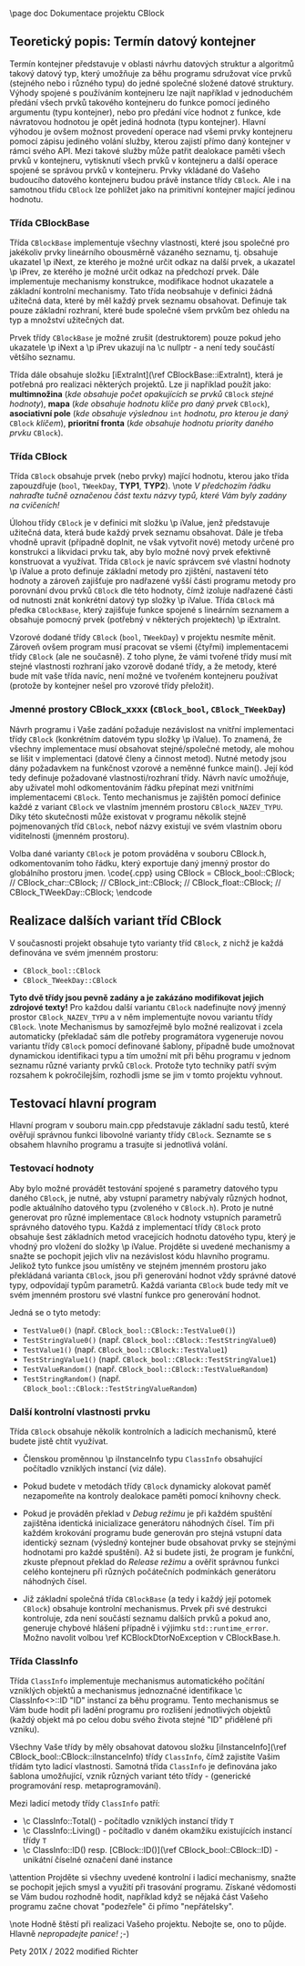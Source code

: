 \page doc Dokumentace projektu CBlock

## Teoretický popis: Termín datový kontejner
Termín kontejner představuje v oblasti návrhu datových struktur a algoritmů takový datový typ, který umožňuje za běhu programu sdružovat více prvků (stejného nebo i různého typu) 
do jedné společné složené datové struktury. Výhody spojené s používáním kontejneru lze najít například v jednoduchém předání všech prvků takového kontejneru do funkce pomocí 
jediného argumentu (typu kontejner), nebo pro předání více hodnot z funkce, kde návratovou hodnotou je opět jediná hodnota (typu kontejner). Hlavní výhodou je ovšem možnost 
provedení operace nad všemi prvky kontejneru pomocí zápisu jediného volání služby, kterou zajistí přímo daný kontejner v rámci svého API. Mezi takové služby může patřit 
dealokace paměti všech prvků v kontejneru, vytisknutí všech prvků v kontejneru a další operace spojené se správou prvků v kontejneru. 
Prvky vkládané do Vašeho budoucího datového kontejneru budou právě instance třídy `CBlock`. Ale i na samotnou třídu `CBlock` lze pohlížet jako na primitivní kontejner mající
jedinou hodnotu.

### Třída CBlockBase
Třída `CBlockBase` implementuje všechny vlastnosti, které jsou společné pro jakékoliv prvky lineárního obousměrně
vázaného seznamu, tj. obsahuje ukazatel \p iNext, ze kterého je možné určit odkaz na další prvek, a ukazatel \p iPrev, ze kterého je možné určit odkaz na předchozí prvek.
Dále implementuje mechanismy konstrukce, modifikace hodnot ukazatele a základní kontrolní mechanismy. Tato třída neobsahuje v definici žádná užitečná data, 
které by měl každý prvek seznamu obsahovat. Definuje tak pouze základní rozhraní, které bude společné všem prvkům bez ohledu na typ a množství užitečných dat.

Prvek třídy `CBlockBase` je možné zrušit (destruktorem) pouze pokud jeho ukazatele \p iNext a \p iPrev ukazují na \c nullptr - a není tedy součástí většího seznamu.

Třída dále obsahuje složku [iExtraInt](\ref CBlockBase::iExtraInt), která je potřebná pro realizaci některých projektů. Lze ji například použít jako: __multimnožina__ 
(_kde obsahuje počet opakujících se prvků_ `CBlock` _stejné hodnoty_), __mapa__ (_kde obsahuje hodnotu klíče pro daný prvek_ `CBlock`), __asociativní pole__ 
(_kde obsahuje výslednou_ `int` _hodnotu, pro kterou je daný_ `CBlock` _klíčem_), __prioritní fronta__ (_kde obsahuje hodnotu priority daného prvku_ `CBlock`).


### Třída CBlock
Třída `CBlock` obsahuje prvek (nebo prvky) mající hodnotu, kterou jako třída zapouzdřuje (`bool`, `TWeekDay`, __TYP1__, __TYP2__).
\note _V předchozím řádku nahraďte tučně označenou část textu názvy typů, které Vám byly zadány na cvičeních!_

Úlohou třídy `CBlock` je v definici mít složku \p iValue, jenž představuje užitečná data, která bude každý prvek seznamu obsahovat. 
Dále je třeba vhodně upravit (případně doplnit, ne však vytvořit nové) metody určené pro konstrukci a likvidaci prvku tak, aby bylo možné nový prvek efektivně konstruovat a využívat.
Třída `CBlock` je navíc správcem své vlastní hodnoty \p iValue a proto definuje základní metody pro zjištění, nastavení této hodnoty a zároveň zajišťuje pro nadřazené 
vyšší části programu metody pro porovnání dvou prvků `CBlock` dle této hodnoty,
čímž izoluje nadřazené části od nutnosti znát konkrétní datový typ složky \p iValue.
Třída `CBlock` má předka `CBlockBase`, který zajišťuje funkce spojené s lineárním seznamem a obsahuje pomocný prvek (potřebný v některých projektech) \p iExtraInt.

Vzorové dodané třídy `CBlock` (`bool`, `TWeekDay`) v projektu nesmíte měnit. Zároveň ovšem program musí pracovat
se všemi (čtyřmi) implementacemi třídy `CBlock` (ale ne současně). Z toho plyne, že vámi tvořené třídy musí mít stejné
vlastnosti rozhraní jako vzorově dodané třídy, a že metody, které bude mít vaše třída navíc, není možné ve tvořeném
kontejneru používat (protože by kontejner nešel pro vzorové třídy přeložit).

### Jmenné prostory CBlock_xxxx (`CBlock_bool`, `CBlock_TWeekDay`)
Návrh programu i Vaše zadání požaduje nezávislost na vnitřní implementaci třídy `CBlock` (konkrétním datovém typu složky \p iValue). To znamená, že všechny implementace musí obsahovat
stejné/společné metody, ale mohou se lišit v implementaci (datové členy a činnost metod). Nutné metody jsou dány požadavkem na funkčnost vzorové a neměnné funkce main(). Její kód tedy definuje požadované vlastnosti/rozhraní třídy. Návrh navíc umožňuje, 
aby uživatel mohl 
odkomentováním řádku přepínat mezi vnitřními implementacemi `CBlock`. Tento mechanismus je zajištěn pomocí definice každé z variant `CBlock` ve vlastním jmenném prostoru
`CBlock_NAZEV_TYPU`. Díky této skutečnosti může existovat v programu několik stejně pojmenovaných tříd `CBlock`, neboť názvy existují ve svém vlastním oboru 
viditelnosti (jmenném prostoru).

Volba dané varianty `CBlock` je potom prováděna v souboru CBlock.h, odkomentovaním toho řádku, který exportuje daný jmenný prostor do globálního prostoru jmen.
\code{.cpp}
using CBlock = 
		CBlock_bool::CBlock;
//		CBlock_char::CBlock;
//		CBlock_int::CBlock;
//		CBlock_float::CBlock;
//		CBlock_TWeekDay::CBlock;
\endcode


## Realizace dalších variant tříd CBlock
V současnosti projekt obsahuje tyto varianty tříd `CBlock`, z nichž je každá definována ve svém jmenném prostoru:
- `CBlock_bool::CBlock`
- `CBlock_TWeekDay::CBlock`

__Tyto dvě třídy jsou pevně zadány a je zakázáno modifikovat jejich zdrojové texty!__ Pro každou další variantu `CBlock` nadefinujte nový jmenný prostor `CBlock_NAZEV_TYPU` 
a v něm implementujte novou variantu třídy `CBlock`.
\note Mechanismus by samozřejmě bylo možné realizovat i zcela automaticky (překladač sám dle potřeby programátora vygeneruje novou variantu třídy `CBlock` pomocí 
definované šablony, případně bude umožnovat dynamickou identifikaci typu a tím umožní mít při běhu programu v jednom seznamu různé varianty prvků `CBlock`.
Protože tyto techniky patří svým rozsahem k pokročilejším, rozhodli jsme se jim v tomto projektu vyhnout.



## Testovací hlavní program
Hlavní program v souboru main.cpp představuje základní sadu testů, které ověřují správnou funkci libovolné varianty třídy `CBlock`. Seznamte se s obsahem hlavního 
programu a trasujte si jednotlivá volání.

### Testovací hodnoty
Aby bylo možné provádět testování spojené s parametry datového typu daného `CBlock`, je nutné, aby vstupní parametry nabývaly různých hodnot, podle aktuálního datového typu (zvoleného v `CBlock.h`). 
Proto je nutné generovat pro různé implementace `CBlock` hodnoty vstupních parametrů správného datového typu.
Každá z implementací třídy `CBlock` proto obsahuje šest základních metod vracejících hodnotu datového typu, který je vhodný pro vložení do složky \p iValue. Projděte si 
uvedené mechanismy a snažte se pochopit jejich vliv na nezávislost kódu hlavního programu. Jelikož tyto funkce jsou umístěny ve stejném jmenném prostoru jako překládaná varianta 
`CBlock`, jsou při generování hodnot vždy správné datové typy, odpovídají typům parametrů. Každá varianta `CBlock` bude tedy mít ve svém jmenném prostoru své vlastní funkce 
pro generování hodnot.

Jedná se o tyto metody:
- `TestValue0()` (např. `CBlock_bool::CBlock::TestValue0()`)
- `TestStringValue0()` (např. `CBlock_bool::CBlock::TestStringValue0`)
- `TestValue1()` (např. `CBlock_bool::CBlock::TestValue1`)
- `TestStringValue1()` (např. `CBlock_bool::CBlock::TestStringValue1`)
- `TestValueRandom()` (např. `CBlock_bool::CBlock::TestValueRandom`)
- `TestStringRandom()` (např. `CBlock_bool::CBlock::TestStringValueRandom`)

### Další kontrolní vlastnosti prvku
Třída `CBlock` obsahuje několik kontrolních a ladicích mechanismů, které budete jistě chtít využívat.

- Členskou proměnnou \p iInstanceInfo typu `ClassInfo` obsahující počítadlo vzniklých instancí (viz dále).
- Pokud budete v metodách třídy `CBlock` dynamicky alokovat paměť nezapomeňte na kontroly dealokace paměti pomocí knihovny check.
- Pokud je prováděn překlad v _Debug režimu_ je při každém spuštění zajištěna identická inicializace generátoru náhodných čísel. Tím při každém krokování programu bude 
generován pro stejná vstupní data identický seznam (výsledný kontejner bude obsahovat prvky se stejnými hodnotami pro každé spuštění). Až si budete jisti, že program je 
funkční, zkuste přepnout překlad do _Release režimu_ a ověřit správnou funkci celého 
kontejneru při různých počátečních podmínkách generátoru náhodných čísel.

- Již základní společná třída `CBlockBase` (a tedy i každý její potomek `CBlock`) obsahuje kontrolní mechanismus.
Prvek při své destrukci kontroluje, zda není součástí seznamu dalších prvků a pokud ano, generuje chybové hlášení případně i výjimku `std::runtime_error`.
Možno navolit volbou \ref KCBlockDtorNoException v CBlockBase.h.


### Třída ClassInfo
Třída `ClassInfo` implementuje mechanismus automatického počítání vzniklých objektů a mechanismus 
jednoznačné identifikace \c ClassInfo<>::ID "ID" instancí za běhu programu. Tento mechanismus 
se Vám bude hodit při ladění programu pro rozlišení jednotlivých objektů 
(každý objekt má po celou dobu svého života stejné "ID" přidělené při vzniku). 

Všechny Vaše třídy by měly obsahovat datovou složku [iInstanceInfo](\ref CBlock_bool::CBlock::iInstanceInfo) 
třídy `ClassInfo`, čímž 
zajistíte Vašim třídám tyto ladicí vlastnosti. Samotná třída `ClassInfo` je definována jako šablona umožňující, vznik různých variant této třídy - (generické programování 
resp. metaprogramování).

Mezi ladicí metody třídy `ClassInfo` patří:
- \c ClassInfo<T>::Total() - počítadlo vzniklých instancí třídy `T`
- \c ClassInfo<T>::Living() - počítadlo v daném okamžiku existujících instancí třídy `T`
- \c ClassInfo<T>::ID() resp. [CBlock::ID()](\ref CBlock_bool::CBlock::ID) - unikátní číselné označení dané instance


\attention Projděte si všechny uvedené kontrolní i ladicí mechanismy, snažte se pochopit jejich smysl a využití při trasování programu. Získané vědomosti se Vám budou rozhodně 
hodit, například když se nějaká část Vašeho programu začne chovat "podezřele" či přímo "nepřátelsky". 

\note Hodně štěstí při realizaci Vašeho projektu. Nebojte se, ono to půjde. Hlavně _nepropadejte panice!_ ;-)

Pety 201X / 2022 modified Richter


